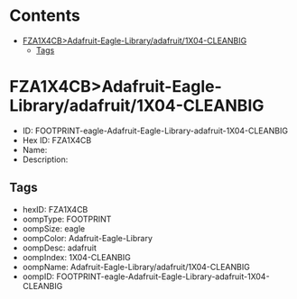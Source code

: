 



Contents
========

* [FZA1X4CB>Adafruit-Eagle-Library/adafruit/1X04-CLEANBIG](#fza1x4cbadafruit-eagle-libraryadafruit1x04-cleanbig)
	* [Tags](#tags)

# FZA1X4CB>Adafruit-Eagle-Library/adafruit/1X04-CLEANBIG

- ID: FOOTPRINT-eagle-Adafruit-Eagle-Library-adafruit-1X04-CLEANBIG
- Hex ID: FZA1X4CB
- Name: 
- Description: 

## Tags

- hexID: FZA1X4CB
- oompType: FOOTPRINT
- oompSize: eagle
- oompColor: Adafruit-Eagle-Library
- oompDesc: adafruit
- oompIndex: 1X04-CLEANBIG
- oompName: Adafruit-Eagle-Library/adafruit/1X04-CLEANBIG
- oompID: FOOTPRINT-eagle-Adafruit-Eagle-Library-adafruit-1X04-CLEANBIG
